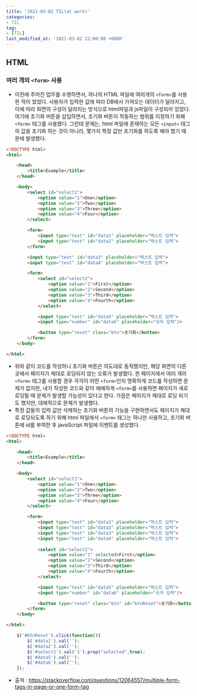 ```yaml
---
title: '2021-03-02 TIL(at work)'
categories:
- TIL
tag:
- [TIL]
last_modified_at: '2021-03-02 22:00:00 +0800'
---
```


## HTML
### 여러 개의 `<form>` 사용
- 이전에 주어진 업무를 수행하면서, 하나의 HTML 파일에 여러개의 `<form>`를 사용한 적이 었었다. 사용자가 입력한 값에 따라 DB에서 가져오는 데이터가 달라지고, 이에 따라 화면의 구성이 달라지는 방식으로 html파일과 js파일이 구성되어 있었다. 여기에 초기화 버튼을 삽입하면서, 초기화 버튼이 작동하는 범위를 지정하기 위해 `<form>` 태그를 사용했다. 그런데 문제는, html 파일에 존재하는 모든 `<input>` 태그의 값을 초기화 하는 것이 아니라, 몇가지 특정 값만 초기화를 하도록 해야 했기 때문에 발생했다.

```html
<!DOCTYPE html>
<html>

    <head>
        <title>Example</title>
    </head>

    <body>
        <select id="select1">
            <option value="1">One</option>
            <option value="2">Two</option>
            <option value="3">Three</option>						
            <option value="4">Four</option>
        </select>

        <form>
            <input type="text" id="data1" placeholder="텍스트 입력">
            <input type="text" id="data2" placeholder="텍스트 입력">
        </form>

        <input type="text" id="data3" placeholder="텍스트 입력">
        <input type="text" id="data4" placeholder="텍스트 입력">

        <form>
            <select id="select2">
                <option value="1">First</option>
                <option value="2">Second</option>
                <option value="3">Third</option>
                <option value="4">Fourth</option>
            </select>

            <input type="text" id="data5" placeholder="텍스트 입력">
            <input type="number" id="data6" placeholder="숫자 입력"/>

            <button type="reset" class="btn">초기화</button>
        </form>
    </body>

</html>
```
- 위와 같이 코드를 작성하니 초기화 버튼은 의도대로 동작했지만, 해당 화면의 다른 곳에서 페이지가 제대로 로딩되지 않는 오류가 발생했다. 한 페이지에서 여러 개의 `<form>` 태그를 사용할 경우 각각이 어떤 `<form>`인지 명확하게 코드를 작성하면 문제가 없지만, 내가 작성한 코드와 같이 애매하게 `<form>`를 사용하면 페이지가 새로 로딩될 때 문제가 발생할 가능성이 있다고 한다. 가끔은 페이지가 제대로 로딩 되기도 했지만, 대체적으로 문제가 발생했다.
- 특정 값들의 입력 값만 삭제하는 초기화 버튼의 기능을 구현하면서도 페이지가 제대로 로딩되도록 하기 위해 html 파일에서 `<form>` 태그는 하나만 사용하고, 초기화 버튼에 id를 부여한 후 javaScript 파일에 이벤트를 생성했다.

```html
<!DOCTYPE html>
<html>

    <head>
        <title>Example</title>
    </head>

    <body>
        <select id="select1">
            <option value="1">One</option>
            <option value="2">Two</option>
            <option value="3">Three</option>						
            <option value="4">Four</option>
        </select>

        <form>
            <input type="text" id="data1" placeholder="텍스트 입력">
            <input type="text" id="data2" placeholder="텍스트 입력">
            <input type="text" id="data3" placeholder="텍스트 입력">
            <input type="text" id="data4" placeholder="텍스트 입력">
            
            <select id="select2">
                <option value="1" selected>First</option>
                <option value="2">Second</option>
                <option value="3">Third</option>
                <option value="4">Fourth</option>
            </select>

            <input type="text" id="data5" placeholder="텍스트 입력">
            <input type="number" id="data6" placeholder="숫자 입력"/>

            <button type="reset" class="btn" id="btnReset">초기화</button>
        </form>
    </body>

</html>
```



```javascript
    $('#btnReset').click(function(){
        $('#data1').val('');
        $('#data2').val('');
        $('#select2').val('1').prop("selected",true);
        $('#data5').val('');
        $('#data6').val('');
    });
```
- 출처 : https://stackoverflow.com/questions/12064557/multiple-form-tags-in-page-or-one-form-tag

